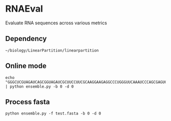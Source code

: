 # RNAEval
Evaluate RNA sequences across various metrics

## Dependency
```~/biology/LinearPartition/linearpartition```

## Online mode
```
echo "GGGCUCGUAGAUCAGCGGUAGAUCGCUUCCUUCGCAAGGAAGAGGCCCUGGGUUCAAAUCCCAGCGAGUCCACCA" | python ensemble.py -b 0 -d 0
```

## Process fasta
```
python ensemble.py -f test.fasta -b 0 -d 0
```
